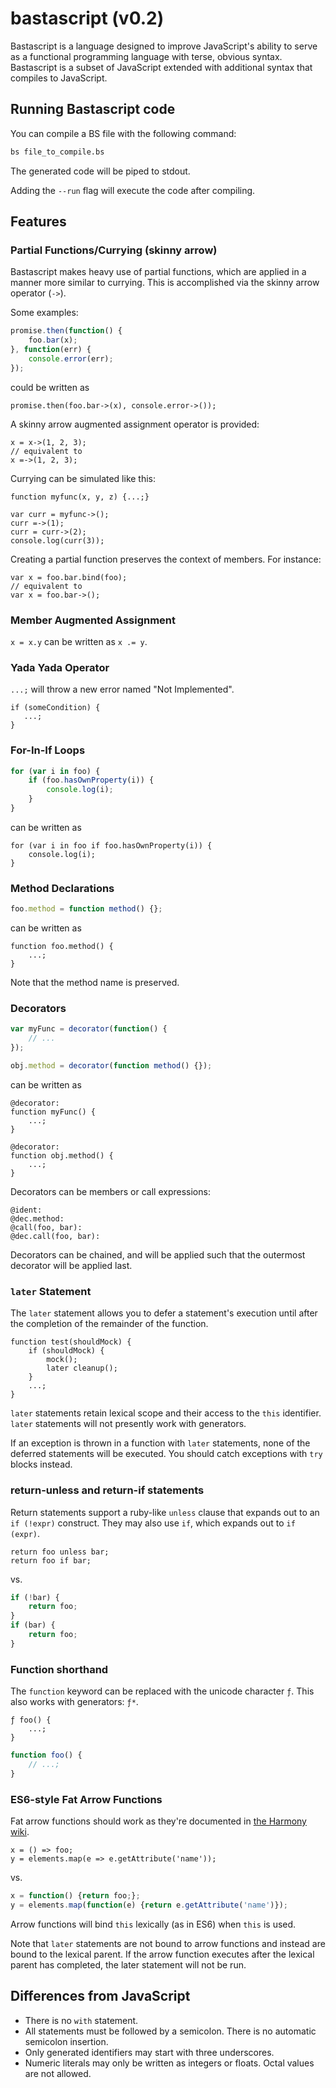 # bastascript (v0.2)

Bastascript is a language designed to improve JavaScript's ability to serve as a
functional programming language with terse, obvious syntax. Bastascript is a
subset of JavaScript extended with additional syntax that compiles to
JavaScript.


## Running Bastascript code

You can compile a BS file with the following command:

```bash
bs file_to_compile.bs
```

The generated code will be piped to stdout.

Adding the `--run` flag will execute the code after compiling.


## Features

### Partial Functions/Currying (skinny arrow)

Bastascript makes heavy use of partial functions, which are applied in a manner
more similar to currying. This is accomplished via the skinny arrow operator
(`->`).

Some examples:

```js
promise.then(function() {
    foo.bar(x);
}, function(err) {
    console.error(err);
});
```

could be written as

```
promise.then(foo.bar->(x), console.error->());
```

A skinny arrow augmented assignment operator is provided:

```
x = x->(1, 2, 3);
// equivalent to
x =->(1, 2, 3);
```

Currying can be simulated like this:

```
function myfunc(x, y, z) {...;}

var curr = myfunc->();
curr =->(1);
curr = curr->(2);
console.log(curr(3));
```

Creating a partial function preserves the context of members. For instance:

```
var x = foo.bar.bind(foo);
// equivalent to
var x = foo.bar->();
```


### Member Augmented Assignment

`x = x.y` can be written as `x .= y`.


### Yada Yada Operator

`...;` will throw a new error named "Not Implemented".

```
if (someCondition) {
   ...;
}
```


### For-In-If Loops

```js
for (var i in foo) {
    if (foo.hasOwnProperty(i)) {
        console.log(i);
    }
}
```

can be written as

```
for (var i in foo if foo.hasOwnProperty(i)) {
    console.log(i);
}
```

### Method Declarations

```js
foo.method = function method() {};
```

can be written as

```
function foo.method() {
    ...;
}
```

Note that the method name is preserved.


### Decorators

```js
var myFunc = decorator(function() {
    // ...
});

obj.method = decorator(function method() {});
```

can be written as

```
@decorator:
function myFunc() {
    ...;
}

@decorator:
function obj.method() {
    ...;
}
```

Decorators can be members or call expressions:

```
@ident:
@dec.method:
@call(foo, bar):
@dec.call(foo, bar):
```

Decorators can be chained, and will be applied such that the outermost
decorator will be applied last.


### `later` Statement

The `later` statement allows you to defer a statement's execution until after
the completion of the remainder of the function.

```
function test(shouldMock) {
    if (shouldMock) {
        mock();
        later cleanup();
    }
    ...;
}
```

`later` statements retain lexical scope and their access to the `this`
identifier. `later` statements will not presently work with generators.

If an exception is thrown in a function with `later` statements, none of the
deferred statements will be executed. You should catch exceptions with `try`
blocks instead.


### return-unless and return-if statements

Return statements support a ruby-like `unless` clause that expands out to an
`if (!expr)` construct. They may also use `if`, which expands out to
`if (expr)`.

```
return foo unless bar;
return foo if bar;
```

vs.

```js
if (!bar) {
    return foo;
}
if (bar) {
    return foo;
}
```


### Function shorthand

The `function` keyword can be replaced with the unicode character `ƒ`. This
also works with generators: `ƒ*`.

```
ƒ foo() {
    ...;
}
```

```js
function foo() {
    // ...;
}
```


### ES6-style Fat Arrow Functions

Fat arrow functions should work as they're documented in [the Harmony wiki](
http://wiki.ecmascript.org/doku.php?id=harmony:arrow_function_syntax).

```
x = () => foo;
y = elements.map(e => e.getAttribute('name'));
```

vs.

```js
x = function() {return foo;};
y = elements.map(function(e) {return e.getAttribute('name')});
```

Arrow functions will bind `this` lexically (as in ES6) when `this` is used.

Note that `later` statements are not bound to arrow functions and instead are
bound to the lexical parent. If the arrow function executes after the lexical
parent has completed, the later statement will not be run.


## Differences from JavaScript

- There is no `with` statement.
- All statements must be followed by a semicolon. There is no automatic
  semicolon insertion.
- Only generated identifiers may start with three underscores.
- Numeric literals may only be written as integers or floats. Octal values are
  not allowed.

